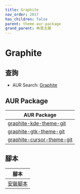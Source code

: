 ```yaml
---
title: Graphite
nav_order: 2017
has_children: false
parent: theme-aur-package
grand_parent: 佈景主題
---
```



# Graphite


## 查詢

* AUR Search: [Graphite](https://aur.archlinux.org/packages?O=0&SeB=nd&K=Graphite&outdated=&SB=m&SO=d&PP=50&submit=Go)


## AUR Package

| AUR Package |
| --- |
| [graphite-kde-theme-git](https://aur.archlinux.org/packages/graphite-kde-theme-git) |
| [graphite-gtk-theme-git](https://aur.archlinux.org/packages/graphite-gtk-theme-git) |
| [graphite-cursor-theme-git](https://aur.archlinux.org/packages/graphite-cursor-theme-git) |


## 腳本

| 腳本 |
| --- |
| [安裝腳本](https://github.com/samwhelp/ezarcher-adjustment/tree/main/prototype/theme/graphite) |
